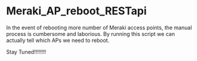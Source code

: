# Meraki_AP_reboot_RESTapi

In the event of rebooting more number of Meraki access points, the manual process is cumbersome and laborious. By running this script we can actually tell which APs we need to reboot.


Stay Tuned!!!!!!!! 
